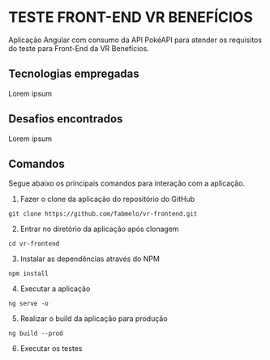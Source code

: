 # TESTE FRONT-END VR BENEFÍCIOS

Aplicação Angular com consumo da API PokéAPI para atender os requisitos do teste para Front-End da VR Benefícios.

## Tecnologias empregadas

Lorem ipsum

## Desafios encontrados

Lorem ipsum

## Comandos

Segue abaixo os principais comandos para interação com a aplicação.

1. Fazer o clone da aplicação do repositório do GitHub
```
git clone https://github.com/fabmelo/vr-frontend.git
```

2. Entrar no diretório da aplicação após clonagem
```
cd vr-frontend
```

3. Instalar as dependências através do NPM
```
npm install
```

4. Executar a aplicação
```
ng serve -o
```

5. Realizar o build da aplicação para produção
```
ng build --prod
```

6. Executar os testes
